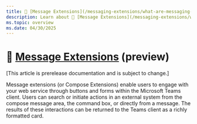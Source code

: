 ```yaml
---
title: 📖 [Message Extensions](/messaging-extensions/what-are-messaging-extensions?tabs=desktop) (preview)
description: Learn about 📖 [Message Extensions](/messaging-extensions/what-are-messaging-extensions?tabs=desktop) (preview)
ms.topic: overview
ms.date: 04/30/2025
---
```


# 📖 [Message Extensions](/messaging-extensions/what-are-messaging-extensions?tabs=desktop) (preview)

[This article is prerelease documentation and is subject to change.]

Message extensions (or Compose Extensions) enable users to engage with your web service through buttons and forms within the Microsoft Teams client. Users can search or initiate actions in an external system from the compose message area, the command box, or directly from a message. The results of these interactions can be returned to the Teams client as a richly formatted card.